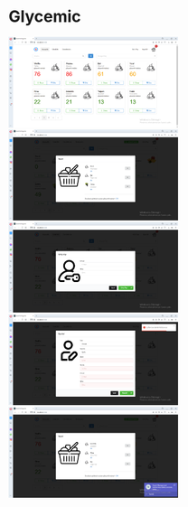 # Glycemic

<img src="https://github.com/AhmetNSHN/Glycemic/blob/master/src/main/resources/ScreenShots/1.PNG" width="300">  
<img src="https://github.com/AhmetNSHN/Glycemic/blob/master/src/main/resources/ScreenShots/11.PNG" width="300"> 
<img src="https://github.com/AhmetNSHN/Glycemic/blob/master/src/main/resources/ScreenShots/2.PNG" width="300">  
<img src="https://github.com/AhmetNSHN/Glycemic/blob/master/src/main/resources/ScreenShots/3.PNG" width="300">
<img src="https://github.com/AhmetNSHN/Glycemic/blob/master/src/main/resources/ScreenShots/9.PNG" width="300">
